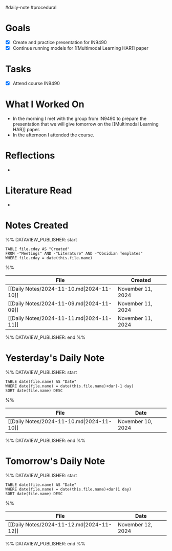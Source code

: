 #daily-note #procedural 

# Goals

- [x] Create and practice presentation for IN9490
- [x] Continue running models for [[Multimodal Learning HAR]] paper

# Tasks

- [x] Attend course IN9490

# What I Worked On

- In the morning I met with the group from IN9490 to prepare the presentation that we will give tomorrow on the [[Multimodal Learning HAR]] paper.
- In the afternoon I attended the course.

# Reflections

- 

# Literature Read

- 

# Notes Created


%% DATAVIEW_PUBLISHER: start
```dataview
TABLE file.cday AS "Created"
FROM -"Meetings" AND -"Literature" AND -"Obsidian Templates"
WHERE file.cday = date(this.file.name)
```
%%

| File                                      | Created           |
| ----------------------------------------- | ----------------- |
| [[Daily Notes/2024-11-10.md\|2024-11-10]] | November 11, 2024 |
| [[Daily Notes/2024-11-09.md\|2024-11-09]] | November 11, 2024 |
| [[Daily Notes/2024-11-11.md\|2024-11-11]] | November 11, 2024 |

%% DATAVIEW_PUBLISHER: end %%

# Yesterday's Daily Note

%% DATAVIEW_PUBLISHER: start
```dataview
TABLE date(file.name) AS "Date"
WHERE date(file.name) = date(this.file.name)+dur(-1 day)
SORT date(file.name) DESC
```
%%

| File                                      | Date              |
| ----------------------------------------- | ----------------- |
| [[Daily Notes/2024-11-10.md\|2024-11-10]] | November 10, 2024 |

%% DATAVIEW_PUBLISHER: end %%
# Tomorrow's Daily Note

%% DATAVIEW_PUBLISHER: start
```dataview
TABLE date(file.name) AS "Date"
WHERE date(file.name) = date(this.file.name)+dur(1 day)
SORT date(file.name) DESC
```
%%

| File                                      | Date              |
| ----------------------------------------- | ----------------- |
| [[Daily Notes/2024-11-12.md\|2024-11-12]] | November 12, 2024 |

%% DATAVIEW_PUBLISHER: end %%


